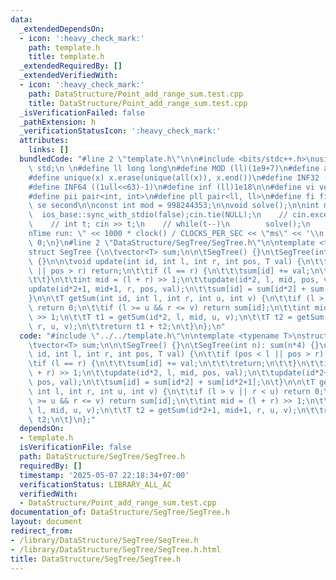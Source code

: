 ```yaml
---
data:
  _extendedDependsOn:
  - icon: ':heavy_check_mark:'
    path: template.h
    title: template.h
  _extendedRequiredBy: []
  _extendedVerifiedWith:
  - icon: ':heavy_check_mark:'
    path: DataStructure/Point_add_range_sum.test.cpp
    title: DataStructure/Point_add_range_sum.test.cpp
  _isVerificationFailed: false
  _pathExtension: h
  _verificationStatusIcon: ':heavy_check_mark:'
  attributes:
    links: []
  bundledCode: "#line 2 \"template.h\"\n\n#include <bits/stdc++.h>\nusing namespace\
    \ std;\n \n#define ll long long\n#define MOD (ll)(1e9+7)\n#define all(x) (x).begin(),(x).end()\n\
    #define unique(x) x.erase(unique(all(x)), x.end())\n#define INF32 ((1ull<<31)-1)\n\
    #define INF64 ((1ull<<63)-1)\n#define inf (ll)1e18\n\n#define vi vector<int>\n\
    #define pii pair<int, int>\n#define pll pair<ll, ll>\n#define fi first\n#define\
    \ se second\n\nconst int mod = 998244353;\n\nvoid solve();\n\nint main(){\n  \
    \  ios_base::sync_with_stdio(false);cin.tie(NULL);\n    // cin.exceptions(cin.failbit);\n\
    \    // int t; cin >> t;\n    // while(t--)\n        solve();\n    cerr << \"\\\
    nTime run: \" << 1000 * clock() / CLOCKS_PER_SEC << \"ms\" << '\\n';\n    return\
    \ 0;\n}\n#line 2 \"DataStructure/SegTree/SegTree.h\"\n\ntemplate <typename T>\n\
    struct SegTree {\n\tvector<T> sum;\n\n\tSegTree() {}\n\tSegTree(int n): sum(n*4)\
    \ {}\n\n\tvoid update(int id, int l, int r, int pos, T val) {\n\t\tif (pos < l\
    \ || pos > r) return;\n\t\tif (l == r) {\n\t\t\tsum[id] += val;\n\t\t\treturn;\n\
    \t\t}\n\t\tint mid = (l + r) >> 1;\n\t\tupdate(id*2, l, mid, pos, val);\n\t\t\
    update(id*2+1, mid+1, r, pos, val);\n\t\tsum[id] = sum[id*2] + sum[id*2+1];\n\t\
    }\n\n\tT getSum(int id, int l, int r, int u, int v) {\n\t\tif (l > v || r < u)\
    \ return 0;\n\t\tif (l >= u && r <= v) return sum[id];\n\t\tint mid = (l + r)\
    \ >> 1;\n\t\tT t1 = getSum(id*2, l, mid, u, v);\n\t\tT t2 = getSum(id*2+1, mid+1,\
    \ r, u, v);\n\t\treturn t1 + t2;\n\t}\n};\n"
  code: "#include \"../../template.h\"\n\ntemplate <typename T>\nstruct SegTree {\n\
    \tvector<T> sum;\n\n\tSegTree() {}\n\tSegTree(int n): sum(n*4) {}\n\n\tvoid update(int\
    \ id, int l, int r, int pos, T val) {\n\t\tif (pos < l || pos > r) return;\n\t\
    \tif (l == r) {\n\t\t\tsum[id] += val;\n\t\t\treturn;\n\t\t}\n\t\tint mid = (l\
    \ + r) >> 1;\n\t\tupdate(id*2, l, mid, pos, val);\n\t\tupdate(id*2+1, mid+1, r,\
    \ pos, val);\n\t\tsum[id] = sum[id*2] + sum[id*2+1];\n\t}\n\n\tT getSum(int id,\
    \ int l, int r, int u, int v) {\n\t\tif (l > v || r < u) return 0;\n\t\tif (l\
    \ >= u && r <= v) return sum[id];\n\t\tint mid = (l + r) >> 1;\n\t\tT t1 = getSum(id*2,\
    \ l, mid, u, v);\n\t\tT t2 = getSum(id*2+1, mid+1, r, u, v);\n\t\treturn t1 +\
    \ t2;\n\t}\n};"
  dependsOn:
  - template.h
  isVerificationFile: false
  path: DataStructure/SegTree/SegTree.h
  requiredBy: []
  timestamp: '2025-05-07 22:18:34+07:00'
  verificationStatus: LIBRARY_ALL_AC
  verifiedWith:
  - DataStructure/Point_add_range_sum.test.cpp
documentation_of: DataStructure/SegTree/SegTree.h
layout: document
redirect_from:
- /library/DataStructure/SegTree/SegTree.h
- /library/DataStructure/SegTree/SegTree.h.html
title: DataStructure/SegTree/SegTree.h
---
```

